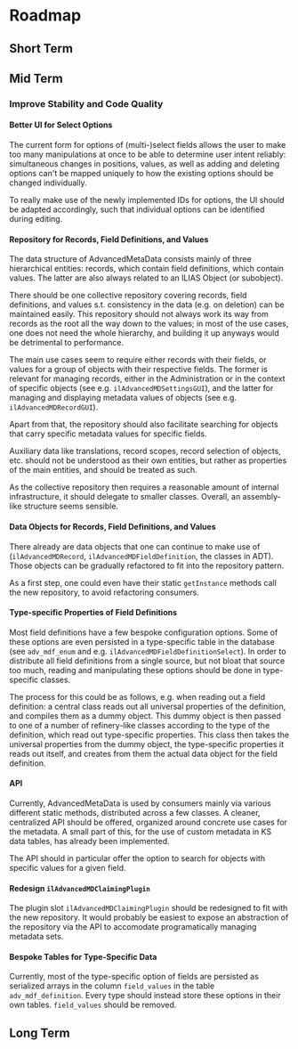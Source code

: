 # Roadmap

## Short Term

## Mid Term

### Improve Stability and Code Quality

#### Better UI for Select Options

The current form for options of (multi-)select fields allows the user to
make too many manipulations at once to be able to determine user intent
reliably: simultaneous changes in positions, values, as well as adding and
deleting options can't be mapped uniquely to how the existing options should
be changed individually.

To really make use of the newly implemented IDs for options, the UI should
be adapted accordingly, such that individual options can be identified
during editing.

#### Repository for Records, Field Definitions, and Values

The data structure of AdvancedMetaData consists mainly of three hierarchical
entities: records, which contain field definitions, which contain values.
The latter are also always related to an ILIAS Object (or subobject).

There should be one collective repository covering records, field definitions,
and values s.t. consistency in the data (e.g. on deletion) can be maintained
easily. This repository should not always work its way from records as the
root all the way down to the values; in most of the use cases, one does not
need the whole hierarchy, and building it up anyways would be detrimental to
performance.

The main use cases seem to require either records with their fields, or values
for a group of objects with their respective fields. The former is relevant
for managing records, either in the Administration or in the context of
specific objects (see e.g. `ilAdvancedMDSettingsGUI`), and the latter for
managing and displaying metadata values of objects (see e.g.
`ilAdvancedMDRecordGUI`).

Apart from that, the repository should also facilitate searching for
objects that carry specific metadata values for specific fields.

Auxiliary data like translations, record scopes, record selection of objects,
etc. should not be understood as their own entities, but rather as properties
of the main entities, and should be treated as such.

As the collective repository then requires a reasonable amount of internal
infrastructure, it should delegate to smaller classes. Overall, an
assembly-like structure seems sensible.

#### Data Objects for Records, Field Definitions, and Values

There already are data objects that one can continue to make use of
(`ilAdvancedMDRecord`, `ilAdvancedMDFieldDefinition`, the classes in ADT).
Those objects can be gradually refactored to fit into the repository
pattern.

As a first step, one could even have their static `getInstance` methods
call the new repository, to avoid refactoring consumers.

#### Type-specific Properties of Field Definitions

Most field definitions have a few bespoke configuration options. Some
of these options are even persisted in a type-specific table in the 
database (see `adv_mdf_enum` and e.g. `ilAdvancedMDFieldDefinitionSelect`).
In order to distribute all field definitions from a single source, but
not bloat that source too much, reading and manipulating these options
should be done in type-specific classes.

The process for this could be as follows, e.g. when reading out
a field definition: a central class reads out all universal properties
of the definition, and compiles them as a dummy object. This dummy object
is then passed to one of a number of refinery-like classes according to
the type of the definition, which read out type-specific properties.
This class then takes the universal properties from the dummy object,
the type-specific properties it reads out itself, and creates from
them the actual data object for the field definition.

#### API

Currently, AdvancedMetaData is used by consumers mainly via various
different static methods, distributed across a few classes. A cleaner,
centralized API should be offered, organized around concrete use cases
for the metadata. A small part of this, for the use of custom metadata
in KS data tables, has already been implemented.

The API should in particular offer the option to search for objects with
specific values for a given field.

#### Redesign `ilAdvancedMDClaimingPlugin`

The plugin slot `ilAdvancedMDClaimingPlugin` should be redesigned to
fit with the new repository. It would probably be easiest to expose an
abstraction of the repository via the API to accomodate programatically
managing metadata sets.

#### Bespoke Tables for Type-Specific Data

Currently, most of the type-specific option of fields are persisted as 
serialized arrays in the column `field_values` in the table `adv_mdf_definition`.
Every type should instead store these options in their own tables. `field_values`
should be removed.

## Long Term
